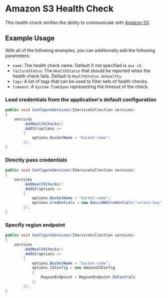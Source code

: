 # Amazon S3 Health Check

This health check verifies the ability to communicate with [Amazon S3](https://aws.amazon.com/s3/).

## Example Usage

With all of the following examples, you can additionally add the following parameters:

- `name`: The health check name. Default if not specified is `aws s3`.
- `failureStatus`: The `HealthStatus` that should be reported when the health check fails. Default is `HealthStatus.Unhealthy`.
- `tags`: A list of tags that can be used to filter sets of health checks.
- `timeout`: A `System.TimeSpan` representing the timeout of the check.

### Load credentials from the application's default configuration

```csharp
public void ConfigureServices(IServiceCollection services)
{
    services
        .AddHealthChecks()
        .AddS3(options =>
        {
            options.BucketName = "bucket-name";
        });
}
```

### Directly pass credentials

```csharp
public void ConfigureServices(IServiceCollection services)
{
    services
        .AddHealthChecks()
        .AddS3(options =>
        {
            options.BucketName = "bucket-name";
            options.Credentials = new BasicAWSCredentials("access-key", "secret-key");
        });
}
```

### Specify region endpoint

```csharp
public void ConfigureServices(IServiceCollection services)
{
    services
        .AddHealthChecks()
        .AddS3(options =>
        {
            options.BucketName = "bucket-name";
            options.S3Config = new AmazonS3Config
            {
                RegionEndpoint = RegionEndpoint.EUCentral1
            };
        });
}
```
